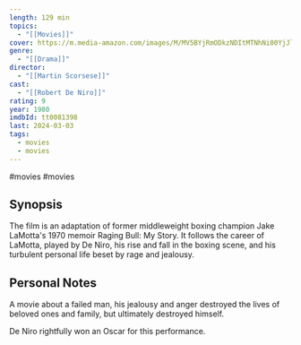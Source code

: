 ```yaml
---
length: 129 min
topics:
  - "[[Movies]]"
cover: https://m.media-amazon.com/images/M/MV5BYjRmODkzNDItMTNhNi00YjJlLTg0ZjAtODlhZTM0YzgzYThlXkEyXkFqcGdeQXVyNzQ1ODk3MTQ@._V1_SX300.jpg
genre:
  - "[[Drama]]"
director:
  - "[[Martin Scorsese]]"
cast:
  - "[[Robert De Niro]]"
rating: 9
year: 1980
imdbId: tt0081398
last: 2024-03-03
tags:
  - movies
  - movies
---
```

#movies  #movies

## Synopsis

The film is an adaptation of former middleweight boxing champion Jake LaMotta's 1970 memoir Raging Bull: My Story. It follows the career of LaMotta, played by De Niro, his rise and fall in the boxing scene, and his turbulent personal life beset by rage and jealousy.

## Personal Notes

A movie about a failed man, his jealousy and anger destroyed the lives of beloved ones and family, but ultimately destroyed himself.

De Niro rightfully won an Oscar for this performance.
